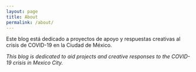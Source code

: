 ```yaml
---
layout: page
title: About
permalink: /about/
---
```


Este blog está dedicado a proyectos de apoyo y respuestas creativas al crisis de COVID-19 en la Ciudad de México.

*This blog is dedicated to aid projects and creative responses to the COVID-19 crisis in Mexico City.*
